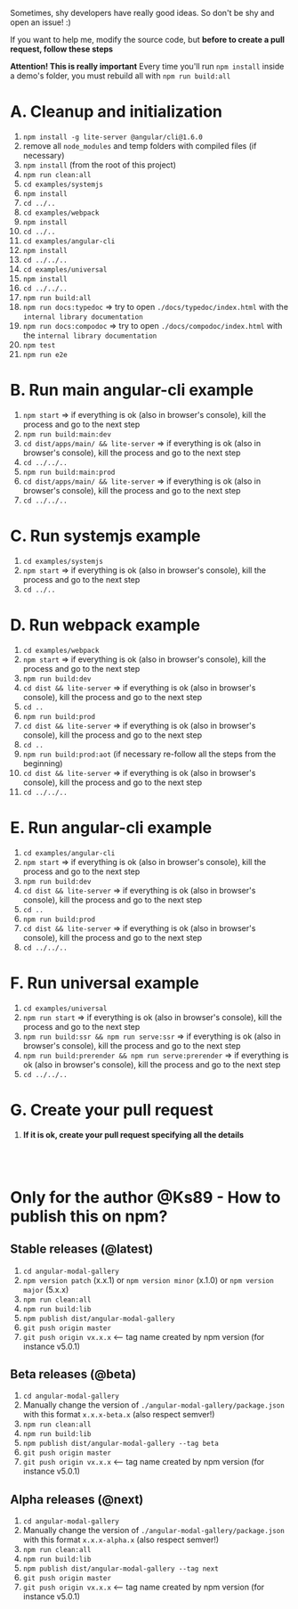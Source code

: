 Sometimes, shy developers have really good ideas. So don't be shy and open an issue! :)

If you want to help me, modify the source code, but **before to create a pull request, follow these steps**

**Attention! This is really important**
Every time you'll run `npm install` inside a demo's folder, you must rebuild all with `npm run build:all`

# A. Cleanup and initialization
1. `npm install -g lite-server @angular/cli@1.6.0`
2. remove all `node_modules` and temp folders with compiled files (if necessary)
3. `npm install` (from the root of this project)
4. `npm run clean:all`
5. `cd examples/systemjs`
6. `npm install`
7. `cd ../..`
8. `cd examples/webpack`
9. `npm install`
10. `cd ../..`
11. `cd examples/angular-cli`
12. `npm install`
13. `cd ../../..`
14. `cd examples/universal`
15. `npm install`
16. `cd ../../..`
17. `npm run build:all`
18. `npm run docs:typedoc` => try to open `./docs/typedoc/index.html` with the `internal library documentation`
19. `npm run docs:compodoc` => try to open `./docs/compodoc/index.html` with the `internal library documentation`
20. `npm test`
21. `npm run e2e`

# B. Run main angular-cli example
1. `npm start` => if everything is ok (also in browser's console), kill the process and go to the next step
3. `npm run build:main:dev`
4. `cd dist/apps/main/ && lite-server` => if everything is ok (also in browser's console), kill the process and go to the next step
5. `cd ../../..`
6. `npm run build:main:prod`
7. `cd dist/apps/main/ && lite-server` => if everything is ok (also in browser's console), kill the process and go to the next step
8. `cd ../../..`

# C. Run systemjs example
1. `cd examples/systemjs`
2. `npm start` => if everything is ok (also in browser's console), kill the process and go to the next step
3. `cd ../..`

# D. Run webpack example
1. `cd examples/webpack`
2. `npm start` => if everything is ok (also in browser's console), kill the process and go to the next step
3. `npm run build:dev`
4. `cd dist && lite-server` => if everything is ok (also in browser's console), kill the process and go to the next step
5. `cd ..`
6. `npm run build:prod`
7. `cd dist && lite-server` => if everything is ok (also in browser's console), kill the process and go to the next step
8. `cd ..`
9. `npm run build:prod:aot` (if necessary re-follow all the steps from the beginning)
10. `cd dist && lite-server` => if everything is ok (also in browser's console), kill the process and go to the next step
11. `cd ../../..`

# E. Run angular-cli example
1. `cd examples/angular-cli`
2. `npm start` => if everything is ok (also in browser's console), kill the process and go to the next step
3. `npm run build:dev`
4. `cd dist && lite-server` => if everything is ok (also in browser's console), kill the process and go to the next step
5. `cd ..`
6. `npm run build:prod`
7. `cd dist && lite-server` => if everything is ok (also in browser's console), kill the process and go to the next step
8. `cd ../../..`

# F. Run universal example
1. `cd examples/universal`
2. `npm run start` => if everything is ok (also in browser's console), kill the process and go to the next step
3. `npm run build:ssr && npm run serve:ssr` => if everything is ok (also in browser's console), kill the process and go to the next step
4. `npm run build:prerender && npm run serve:prerender` => if everything is ok (also in browser's console), kill the process and go to the next step
5. `cd ../../..`

# G. Create your pull request
1. **If it is ok, create your pull request specifying all the details**


<br/>
<br/>

# Only for the author @Ks89 - How to publish this on npm?

## Stable releases (@latest)
1. `cd angular-modal-gallery`
2. `npm version patch` (x.x.1) or `npm version minor` (x.1.0) or `npm version major` (5.x.x)
3. `npm run clean:all`
4. `npm run build:lib`
5. `npm publish dist/angular-modal-gallery`
6. `git push origin master`
7. `git push origin vx.x.x`  <-- tag name created by npm version (for instance v5.0.1)

## Beta releases (@beta)
1. `cd angular-modal-gallery`
2. Manually change the version of `./angular-modal-gallery/package.json` with this format `x.x.x-beta.x` (also respect semver!)
3. `npm run clean:all`
4. `npm run build:lib`
5. `npm publish dist/angular-modal-gallery --tag beta`
6. `git push origin master`
7. `git push origin vx.x.x`  <-- tag name created by npm version (for instance v5.0.1)


## Alpha releases (@next)
1. `cd angular-modal-gallery`
2. Manually change the version of `./angular-modal-gallery/package.json` with this format `x.x.x-alpha.x` (also respect semver!)
3. `npm run clean:all`
4. `npm run build:lib`
5. `npm publish dist/angular-modal-gallery --tag next`
6. `git push origin master`
7. `git push origin vx.x.x`  <-- tag name created by npm version (for instance v5.0.1)
